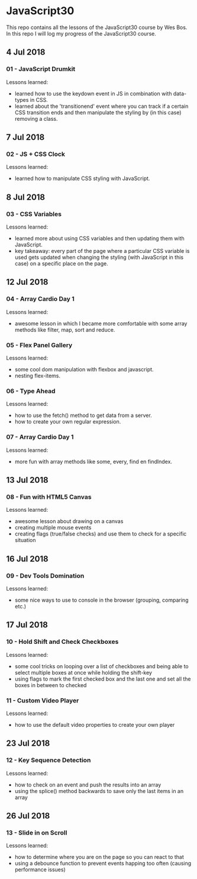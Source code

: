 # JavaScript30
This repo contains all the lessons of the JavaScript30 course by Wes Bos. In this repo I will log my progress of the JavaScript30 course.

## 4 Jul 2018
### 01 - JavaScript Drumkit

Lessons learned:
- learned how to use the keydown event in JS in combination with data-types in CSS.
- learned about the 'transitionend' event where you can track if a certain CSS transition ends and then manipulate the styling by (in this case) removing a class.

## 7 Jul 2018
### 02 - JS + CSS Clock

Lessons learned:
- learned how to manipulate CSS styling with JavaScript.

## 8 Jul 2018
### 03 - CSS Variables

Lessons learned:
- learned more about using CSS variables and then updating them with JavaScript.
- key takeaway: every part of the page where a particular CSS variable is used gets updated when changing the styling (with JavaScript in this case) on a specific place on the page.

## 12 Jul 2018
### 04 - Array Cardio Day 1

Lessons learned:
- awesome lesson in which I became more comfortable with some array methods like filter, map, sort and reduce.

### 05 - Flex Panel Gallery

Lessons learned:
- some cool dom manipulation with flexbox and javascript.
- nesting flex-items.

### 06 - Type Ahead

Lessons learned:
- how to use the fetch() method to get data from a server.
- how to create your own regular expression.

### 07 - Array Cardio Day 1

Lessons learned:
- more fun with array methods like some, every, find en findIndex.

## 13 Jul 2018
### 08 - Fun with HTML5 Canvas

Lessons learned:
- awesome lesson about drawing on a canvas
- creating multiple mouse events
- creating flags (true/false checks) and use them to check for a specific situation

## 16 Jul 2018
### 09 - Dev Tools Domination

Lessons learned:
- some nice ways to use to console in the browser (grouping, comparing etc.)

## 17 Jul 2018
### 10 - Hold Shift and Check Checkboxes

Lessons learned:
- some cool tricks on looping over a list of checkboxes and being able to select multiple boxes at once while holding the shift-key
- using flags to mark the first checked box and the last one and set all the boxes in between to checked

### 11 - Custom Video Player

Lessons learned:
- how to use the default video properties to create your own player

## 23 Jul 2018
### 12 - Key Sequence Detection

Lessons learned:
- how to check on an event and push the results into an array
- using the splice() method backwards to save only the last items in an array

## 26 Jul 2018
### 13 - Slide in on Scroll

Lessons learned:
- how to determine where you are on the page so you can react to that
- using a debounce function to prevent events happing too often (causing performance issues)
